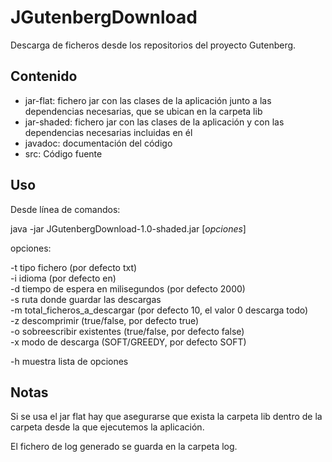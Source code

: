 # JGutenbergDownload
Descarga de ficheros desde los repositorios del proyecto Gutenberg.

## Contenido
+ jar-flat: fichero jar con las clases de la aplicación junto a las dependencias necesarias, que se ubican en la carpeta lib
+ jar-shaded: fichero jar con las clases de la aplicación y con las dependencias necesarias incluidas en él
+ javadoc: documentación del código
+ src: Código fuente

## Uso
Desde línea de comandos:

java -jar JGutenbergDownload-1.0-shaded.jar [*opciones*]

opciones:

-t tipo fichero (por defecto txt)  
-i idioma (por defecto en)  
-d tiempo de espera en milisegundos (por defecto 2000)  
-s ruta donde guardar las descargas  
-m total_ficheros_a_descargar (por defecto 10, el valor 0 descarga todo)  
-z descomprimir (true/false, por defecto true)  
-o sobreescribir existentes (true/false, por defecto false)  
-x modo de descarga (SOFT/GREEDY, por defecto SOFT)  

-h muestra lista de opciones

## Notas  
Si se usa el jar flat hay que asegurarse que exista la carpeta lib dentro de la carpeta desde la que ejecutemos la aplicación.

El fichero de log generado se guarda en la carpeta log.
